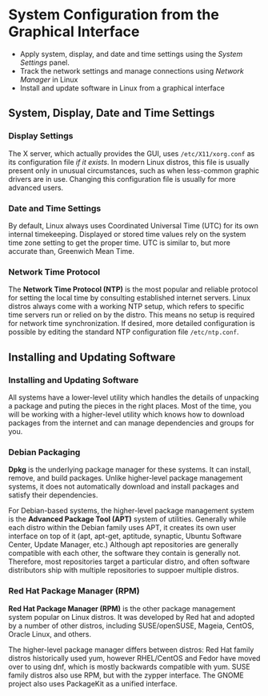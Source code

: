 # System Configuration from the Graphical Interface

* Apply system, display, and date and time settings using the *System Settings* panel.
* Track the network settings and manage connections using *Network Manager* in Linux
* Install and update software in Linux from a graphical interface

## System, Display, Date and Time Settings

### Display Settings

The X server, which actually provides the GUI, uses `/etc/X11/xorg.conf` as its configuration file *if it exists*.
In modern Linux distros, this file is usually present only in unusual circumstances, such as when less-common graphic drivers are in use.
Changing this configuration file is usually for more advanced users.

### Date and Time Settings

By default, Linux always uses Coordinated Universal Time (UTC) for its own internal timekeeping.
Displayed or stored time values rely on the system time zone setting to get the proper time.
UTC is similar to, but more accurate than, Greenwich Mean Time.

### Network Time Protocol

The **Network Time Protocol (NTP)** is the most popular and reliable protocol for setting the local time by consulting established internet servers.
Linux distros always come with a working NTP setup, which refers to specific time servers run or relied on by the distro.
This means no setup is required for network time synchronization.
If desired, more detailed configuration is possible by editing the standard NTP configuration file `/etc/ntp.conf`.

## Installing and Updating Software

### Installing and Updating Software

All systems have a lower-level utility which handles the details of unpacking a package and puting the pieces in the right places.
Most of the time, you will be working with a higher-level utility which knows how to download packages from the internet and can manage dependencies and groups for you.

### Debian Packaging

**Dpkg** is the underlying package manager for these systems.
It can install, remove, and build packages.
Unlike higher-level package management systems, it does not automatically download and install packages and satisfy their dependencies.

For Debian-based systems, the higher-level package management system is the **Advanced Package Tool (APT)** system of utilities.
Generally while each distro within the Debian family uses APT, it creates its own user interface on top of it (apt, apt-get, aptitude, synaptic, Ubuntu Software Center, Update Manager, etc.)
Although apt repositories are generally compatible with each other, the software they contain is generally  not.
Therefore, most repositories target a particular distro, and often software distributors ship with multiple repositories to suppoer multiple distros.

### Red Hat Package Manager (RPM)

**Red Hat Package Manager (RPM)** is the other package management system popular on Linux distros.
It was developed by Red hat and adopted by a number of other distros, including SUSE/openSUSE, Mageia, CentOS, Oracle Linux, and others.

The higher-level package manager differs between distros: Red Hat family distros historically used yum, however RHEL/CentOS and Fedor have moved over to using dnf, which is mostly backwards compatible with yum.
SUSE family distros also use RPM, but with the zypper interface.
The GNOME project also uses PackageKit as a unified interface.
